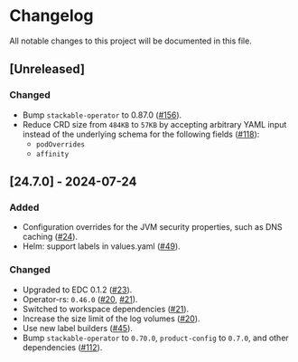 # Changelog

All notable changes to this project will be documented in this file.

## [Unreleased]

### Changed

- Bump `stackable-operator` to 0.87.0 ([#156]).
- Reduce CRD size from `484KB` to `57KB` by accepting arbitrary YAML input instead of the underlying schema for the following fields ([#118]):
  - `podOverrides`
  - `affinity`

[#118]: https://github.com/stackabletech/edc-operator/pull/118
[#156]: https://github.com/stackabletech/edc-operator/pull/156

## [24.7.0] - 2024-07-24

### Added

- Configuration overrides for the JVM security properties, such as DNS caching ([#24]).
- Helm: support labels in values.yaml ([#49]).

### Changed

- Upgraded to EDC 0.1.2 ([#23]).
- Operator-rs: `0.46.0` ([#20], [#21]).
- Switched to workspace dependencies ([#21]).
- Increase the size limit of the log volumes ([#20]).
- Use new label builders ([#45]).
- Bump `stackable-operator` to `0.70.0`, `product-config` to `0.7.0`, and other dependencies ([#112]).

[#20]: https://github.com/stackabletech/edc-operator/pull/20
[#21]: https://github.com/stackabletech/edc-operator/pull/21
[#23]: https://github.com/stackabletech/edc-operator/pull/23
[#24]: https://github.com/stackabletech/edc-operator/pull/24
[#45]: https://github.com/stackabletech/edc-operator/pull/45
[#49]: https://github.com/stackabletech/edc-operator/pull/49
[#112]: https://github.com/stackabletech/edc-operator/pull/112
